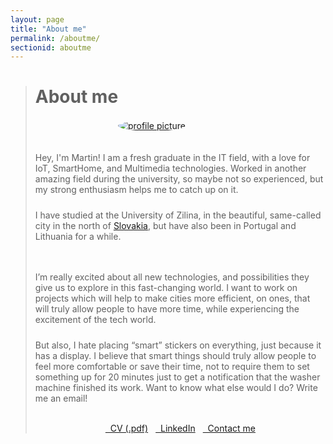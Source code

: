 ```yaml
---
layout: page
title: "About me"
permalink: /aboutme/
sectionid: aboutme
---
```


<style>
  .bigger-margin
  {
    margin-bottom: 24px;
  }
</style>

<blockquote>
  <h1>About me</h1><br>

  <div class="bigger-margin" style="display:flex; flex-flow:row wrap-reverse; justify-content:center">
    <div style="flex-grow:1; flex-basis:75%">
      <p class="bigger-margin">Hey, I'm Martin! I am a fresh graduate in the IT field, with a love for IoT, SmartHome, and Multimedia technologies. Worked in another amazing field during the university, so maybe not so experienced, but my strong enthusiasm helps me to catch up on it.</p>
      <p class="bigger-margin">I have studied at the University of Zilina, in the beautiful, same-called city in the north of <a href="https://www.youtube.com/watch?v=fbkEmW6PlXs/" target="_blank" class="no-lightbox">Slovakia</a>, but have also been in Portugal and Lithuania for a while.</p>
    </div>
    <div style="flex-grow:0; flex-basis:25%; min-width:200px; margin-top:-15px; padding-left:15px; padding-right:15px; margin-bottom:20px;">
      <a href="{{ "/assets/img/profile_pic.jpg" | relative_url }}" data-lightbox="img"><img src="{{ "/assets/img/profile_pic.jpg" | relative_url }}" alt="profile picture" style="border-radius:50%; max-width:100%;"></a>
    </div>
  </div>

  <p class="bigger-margin">I’m really excited about all new technologies, and possibilities they give us to explore in this fast-changing world. I want to work on projects which will help to make cities more efficient, on ones, that will truly allow people to have more time, while experiencing the excitement of the tech world.</p>

  <p class="">But also, I hate placing “smart” stickers on everything, just because it has a display. I believe that smart things should truly allow people to feel more comfortable or save their time, not to require them to set something up for 20 minutes just to get a notification that the washer machine finished its work. Want to know what else would I do? Write me an email!</p>

  <br>
  <div style="display:flex; flex-flow:row wrap; justify-content:center; gap: 12px">
      <a target="_blank" href="{{ "/assets/files/cv.pdf" | relative_url }}" class="btn btn-default" role="button">
        <i class="fa fa-paperclip fa-lg"></i>&nbsp; CV (.pdf)
      </a>
      <a target="_blank" href="https://www.linkedin.com/in/mtimko95/" class="btn btn-default" role="button">
        <i class="fa fa-linkedin fa-lg"></i>&nbsp; LinkedIn 
      </a>
      <a target="_blank" href="mailto: martin.timko195@gmail.com" class="btn btn-default" role="button">
        <i class="fa fa-envelope fa-lg"></i>&nbsp; Contact me 
      </a>
  </div>
</blockquote>